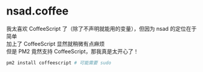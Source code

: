 # nsad.coffee
我太喜欢 CoffeeScript 了（除了不声明就能用的变量），但因为 nsad 的定位在于简单  
加上了 CoffeeScript 显然就稍微有点麻烦  
但是 PM2 竟然支持 CoffeeScript，那我真是太开心了！

``` bash
pm2 install coffeescript # 可能需要 sudo
```
